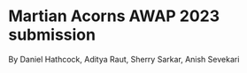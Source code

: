 # Martian Acorns AWAP 2023 submission

By Daniel Hathcock, Aditya Raut, Sherry Sarkar, Anish Sevekari